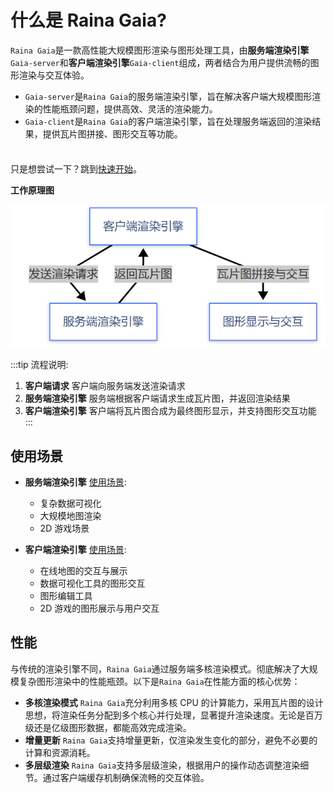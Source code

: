 # 什么是 Raina Gaia?

`Raina Gaia`是一款高性能大规模图形渲染与图形处理工具，由**服务端渲染引擎**`Gaia-server`和**客户端渲染引擎**`Gaia-client`组成，两者结合为用户提供流畅的图形渲染与交互体验。

- `Gaia-server`是`Raina Gaia`的服务端渲染引擎，旨在解决客户端大规模图形渲染的性能瓶颈问题，提供高效、灵活的渲染能力。
- `Gaia-client`是`Raina Gaia`的客户端渲染引擎，旨在处理服务端返回的渲染结果，提供瓦片图拼接、图形交互等功能。

<div class="tip custom-block" style="padding-top: 8px">

只是想尝试一下？跳到[快速开始](./quick-start)。

</div>

**工作原理图**

![work_diagram](../images/work_diagram.png)

:::tip 流程说明:

1. **客户端请求**
   客户端向服务端发送渲染请求
2. **服务端渲染引擎**
   服务端根据客户端请求生成瓦片图，并返回渲染结果
3. **客户端渲染引擎**
   客户端将瓦片图合成为最终图形显示，并支持图形交互功能
   :::

## 使用场景

- **服务端渲染引擎** [使用场景](./server-usage-scenarios.md):

  - 复杂数据可视化
  - 大规模地图渲染
  - 2D 游戏场景

- **客户端渲染引擎** [使用场景](./client-usage-scenarios.md):

  - 在线地图的交互与展示
  - 数据可视化工具的图形交互
  - 图形编辑工具
  - 2D 游戏的图形展示与用户交互

## 性能

与传统的渲染引擎不同，`Raina Gaia`通过服务端多核渲染模式。彻底解决了大规模复杂图形渲染中的性能瓶颈。以下是`Raina Gaia`在性能方面的核心优势：

- **多核渲染模式**
  `Raina Gaia`充分利用多核 CPU 的计算能力，采用瓦片图的设计思想，将渲染任务分配到多个核心并行处理，显著提升渲染速度。无论是百万级还是亿级图形数据，都能高效完成渲染。
- **增量更新**
  `Raina Gaia`支持增量更新，仅渲染发生变化的部分，避免不必要的计算和资源消耗。
  <!-- 【真实数据对比】 -->
- **多层级渲染**
  `Raina Gaia`支持多层级渲染，根据用户的操作动态调整渲染细节。通过客户端缓存机制确保流畅的交互体验。
